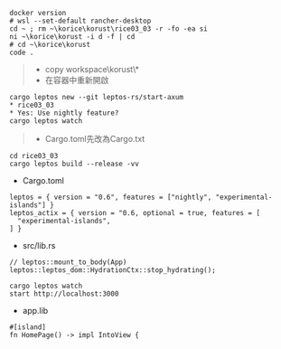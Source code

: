 ```
docker version
# wsl --set-default rancher-desktop
cd ~ ; rm ~\korice\korust\rice03_03 -r -fo -ea si
ni ~\korice\korust -i d -f | cd
# cd ~\korice\korust
code .
```
> * copy workspace\korust\\*
> * 在容器中重新開啟
```
cargo leptos new --git leptos-rs/start-axum
* rice03_03
* Yes: Use nightly feature?
cargo leptos watch
```
> * Cargo.toml先改為Cargo.txt
```
cd rice03_03
cargo leptos build --release -vv
```
* Cargo.toml
```
leptos = { version = "0.6", features = ["nightly", "experimental-islands"] }
leptos_actix = { version = "0.6, optional = true, features = [
  "experimental-islands",
] }
```
* src/lib.rs
```
// leptos::mount_to_body(App)
leptos::leptos_dom::HydrationCtx::stop_hydrating();
```
```
cargo leptos watch
start http://localhost:3000
```
* app.lib
```
#[island]
fn HomePage() -> impl IntoView {
```
